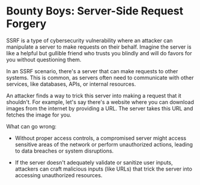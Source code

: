 # Bounty Boys: Server-Side Request Forgery

SSRF is a type of cybersecurity vulnerability where an attacker can manipulate a server to make requests on their behalf. Imagine the server is like a helpful but gullible friend who trusts you blindly and will do favors for you without questioning them.

In an SSRF scenario, there's a server that can make requests to other systems. This is common, as servers often need to communicate with other services, like databases, APIs, or internal resources.

An attacker finds a way to trick this server into making a request that it shouldn't. For example, let's say there's a website where you can download images from the internet by providing a URL. The server takes this URL and fetches the image for you.

What can go wrong:

  + Without proper access controls, a compromised server might access sensitive areas of the network or perform unauthorized actions, leading to data breaches or system disruptions.

  + If the server doesn't adequately validate or sanitize user inputs, attackers can craft malicious inputs (like URLs) that trick the server into accessing unauthorized resources.
